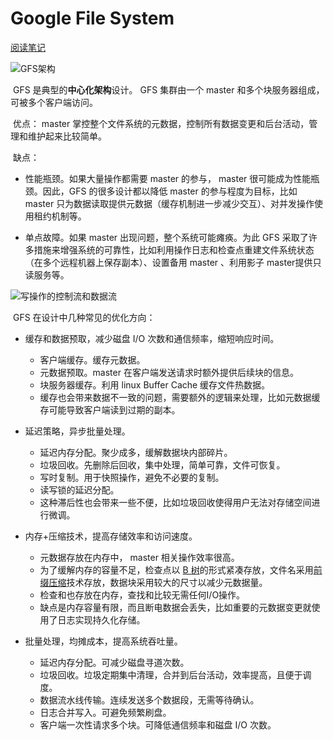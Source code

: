 # Google File System

[阅读笔记](GFS阅读笔记.md)

![GFS架构](..\..\images\GFS架构.png)

​	GFS 是典型的**中心化架构**设计。 GFS 集群由一个 master 和多个块服务器组成，可被多个客户端访问。

​	优点： master 掌控整个文件系统的元数据，控制所有数据变更和后台活动，管理和维护起来比较简单。

​	缺点：

+ 性能瓶颈。如果大量操作都需要 master 的参与， master 很可能成为性能瓶颈。因此，GFS 的很多设计都以降低 master 的参与程度为目标，比如 master 只为数据读取提供元数据（缓存机制进一步减少交互）、对并发操作使用租约机制等。

+ 单点故障。如果 master 出现问题，整个系统可能瘫痪。为此 GFS 采取了许多措施来增强系统的可靠性，比如利用操作日志和检查点重建文件系统状态（在多个远程机器上保存副本）、设置备用 master 、利用影子 master提供只读服务等。

![写操作的控制流和数据流](..\..\images\写操作的控制流和数据流.png)

​	GFS 在设计中几种常见的优化方向：

+ 缓存和数据预取，减少磁盘 I/O 次数和通信频率，缩短响应时间。
  + 客户端缓存。缓存元数据。
  + 元数据预取。master 在客户端发送请求时额外提供后续块的信息。
  + 块服务器缓存。利用 linux Buffer Cache 缓存文件热数据。
  + 缓存也会带来数据不一致的问题，需要额外的逻辑来处理，比如元数据缓存可能导致客户端读到过期的副本。

+ 延迟策略，异步批量处理。
  + 延迟内存分配。聚少成多，缓解数据块内部碎片。
  + 垃圾回收。先删除后回收，集中处理，简单可靠，文件可恢复。
  + 写时复制。用于快照操作，避免不必要的复制。
  + 读写锁的延迟分配。
  + 这种滞后性也会带来一些不便，比如垃圾回收使得用户无法对存储空间进行微调。

+ 内存+压缩技术，提高存储效率和访问速度。
  + 元数据存放在内存中， master 相关操作效率很高。
  + 为了缓解内存的容量不足，检查点以 [B 树](B-树.md)的形式紧凑存放，文件名采用[前缀压缩](前缀压缩.md)技术存放，数据块采用较大的尺寸以减少元数据量。
  + 检查和也存放在内存，查找和比较无需任何I/O操作。
  + 缺点是内存容量有限，而且断电数据会丢失，比如重要的元数据变更就使用了日志实现持久化存储。

+ 批量处理，均摊成本，提高系统吞吐量。
  + 延迟内存分配。可减少磁盘寻道次数。
  + 垃圾回收。垃圾定期集中清理，合并到后台活动，效率提高，且便于调度。
  + 数据流水线传输。连续发送多个数据段，无需等待确认。
  + 日志合并写入。可避免频繁刷盘。
  + 客户端一次性请求多个块。可降低通信频率和磁盘 I/O 次数。

